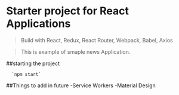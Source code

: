 # Starter project for React Applications
>Build with React, Redux, React Router, Webpack, Babel, Axios

>This is example of smaple news Application.

##starting the project
```
  `npm start`
```

##Things to add in future
-Service Workers
-Material Design